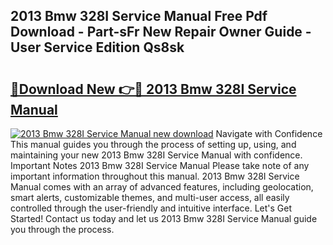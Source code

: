## 2013 Bmw 328I Service Manual Free Pdf Download - Part-sFr New Repair Owner Guide - User Service Edition Qs8sk

# <h2><a href="http://bc29793.oget.top/?id=2013+Bmw+328I+Service+Manual">🔗Download New 👉🔴 2013 Bmw 328I Service Manual</a></h2>

[![2013 Bmw 328I Service Manual new download](https://i.imgur.com/5g1atiW.png)](http://bc29793.oget.top/?id=2013+Bmw+328I+Service+Manual)
Navigate with Confidence This manual guides you through the process of setting up, using, and maintaining your new 2013 Bmw 328I Service Manual with confidence. Important Notes 2013 Bmw 328I Service Manual Please take note of any important information throughout this manual. 2013 Bmw 328I Service Manual comes with an array of advanced features, including geolocation, smart alerts, customizable themes, and multi-user access, all easily controlled through the user-friendly and intuitive interface. Let's Get Started! Contact us today and let us 2013 Bmw 328I Service Manual guide you through the process.
